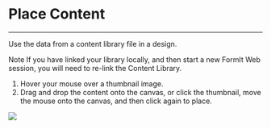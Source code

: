 # Place Content

---

Use the data from a content library file in a design.

Note If you have linked your library locally, and then start a new FormIt Web session, you will need to re-link the Content Library.  
1. Hover your mouse over a thumbnail image.  
2. Drag and drop the content onto the canvas, or click the thumbnail, move the mouse onto the canvas, and then click again to place.

![](Images/GUID-F285C812-7B89-49D0-846B-D08A016704C5-low.png)

